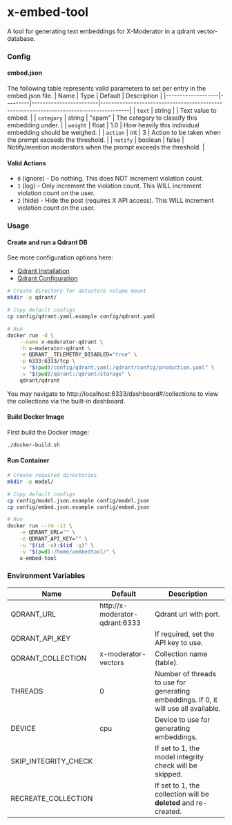 # x-embed-tool

A tool for generating text embeddings for X-Moderator in a qdrant vector-database.

### Config

#### embed.json

The following table represents valid parameters to set per entry in the embed.json file.
| Name              | Type    | Default                | Description                                                                            |
|-------------------|---------|------------------------|----------------------------------------------------------------------------------------|
| `text`            | string  |                        | Text value to embed.                                                                   |
| `category`        | string  | "spam"                 | The category to classify this embedding under.                                         |
| `weight`          | float   | 1.0                    | How heavily this individual embedding should be weighed.                               |
| `action`          | int     | 3                      | Action to be taken when the prompt exceeds the threshold.                              |
| `notify`          | boolean | false                  | Notify/mention moderators when the prompt exceeds the threshold.                       |

#### Valid Actions

- `0` (ignore) - Do nothing. This does NOT increment violation count.
- `1` (log) - Only increment the violation count. This WILL increment violation count on the user.
- `2` (hide) - Hide the post (requires X API access). This WILL increment violation count on the user.


### Usage

#### Create and run a Qdrant DB

See more configuration options here:
- [Qdrant Installation](https://qdrant.tech/documentation/guides/installation/)
- [Qdrant Configuration](https://qdrant.tech/documentation/guides/configuration/)

```sh
# Create directory for datastore volume mount
mkdir -p qdrant/

# Copy default configs
cp config/qdrant.yaml.example config/qdrant.yaml

# Run
docker run -d \
	--name x-moderator-qdrant \
	-h x-moderator-qdrant \
	-e QDRANT__TELEMETRY_DISABLED="true" \
	-p 6333:6333/tcp \
	-v "$(pwd)/config/qdrant.yaml:/qdrant/config/production.yaml" \
	-v "$(pwd)/qdrant:/qdrant/storage" \
	qdrant/qdrant
```

You may navigate to http://localhost:6333/dashboard#/collections to view the collections via the built-in dashboard.

#### Build Docker Image

First build the Docker image:
```sh
./docker-build.sh
```


#### Run Container

```sh
# Create required directories
mkdir -p model/

# Copy default configs
cp config/model.json.example config/model.json
cp config/embed.json.example config/embed.json

# Run
docker run --rm -it \
	-e QDRANT_URL="" \
	-e QDRANT_API_KEY="" \
	-u "$(id -u):$(id -g)" \
	-v "$(pwd):/home/xembedtool/" \
	x-embed-tool
```

### Environment Variables

| Name                       | Default                         | Description                                                                            |
|----------------------------|---------------------------------|----------------------------------------------------------------------------------------|
| QDRANT_URL                 | http://x-moderator-qdrant:6333  | Qdrant url with port.                                                                  |
| QDRANT_API_KEY             |                                 | If required, set the API key to use.                                                   |
| QDRANT_COLLECTION          | x-moderator-vectors             | Collection name (table).                                                               |
| THREADS                    | 0                               | Number of threads to use for generating embeddings. If 0, it will use all available.   |
| DEVICE                     | cpu                             | Device to use for generating embeddings.                                               |
| SKIP_INTEGRITY_CHECK       |                                 | If set to 1, the model integrity check will be skipped.                                |
| RECREATE_COLLECTION        |                                 | If set to 1, the collection will be **deleted** and re-created.                        |
